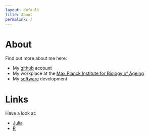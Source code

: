 ```yaml
---
layout: default
title: About
permalink: /
---
```


# About

Find out more about me here:

* My [github](https://github.com/setempler) account
* My workplace at the [Max Planck Institute for Biology of Ageing](http://www.age.mpg.de/the-science/core-facilities/bioinformatics/)
* My [software](software/) development

# Links

Have a look at:

* [Julia](http://julialang.org)
* [R](https://www.r-project.org)

